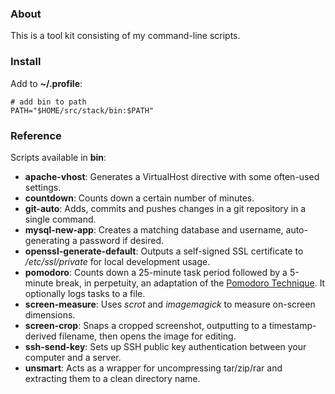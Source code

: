 ### About

This is a tool kit consisting of my command-line scripts.

### Install

Add to **~/.profile**:

    # add bin to path
    PATH="$HOME/src/stack/bin:$PATH"

### Reference

Scripts available in **bin**:

* **apache-vhost**: Generates a VirtualHost directive with some often-used settings.
* **countdown**: Counts down a certain number of minutes.
* **git-auto**: Adds, commits and pushes changes in a git repository in a single command.
* **mysql-new-app**: Creates a matching database and username, auto-generating a password if desired.
* **openssl-generate-default**: Outputs a self-signed SSL certificate to */etc/ssl/private* for local development usage.
* **pomodoro**: Counts down a 25-minute task period followed by a 5-minute break, in perpetuity, an adaptation of the [Pomodoro Technique](http://en.wikipedia.org/wiki/Pomodoro_Technique). It optionally logs tasks to a file.
* **screen-measure**: Uses *scrot* and *imagemagick* to measure on-screen dimensions.
* **screen-crop**: Snaps a cropped screenshot, outputting to a timestamp-derived filename, then opens the image for editing.
* **ssh-send-key**: Sets up SSH public key authentication between your computer and a server.
* **unsmart**: Acts as a wrapper for uncompressing tar/zip/rar and extracting them to a clean directory name.
